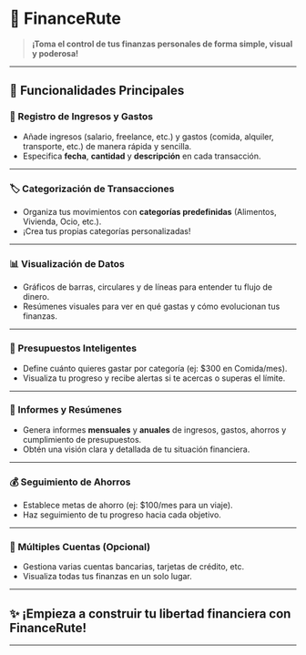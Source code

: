 # 💸 FinanceRute

> **¡Toma el control de tus finanzas personales de forma simple, visual y poderosa!**

---

## 🚀 Funcionalidades Principales

### 📝 Registro de Ingresos y Gastos
- Añade ingresos (salario, freelance, etc.) y gastos (comida, alquiler, transporte, etc.) de manera rápida y sencilla.
- Especifica **fecha**, **cantidad** y **descripción** en cada transacción.

---

### 🏷️ Categorización de Transacciones
- Organiza tus movimientos con **categorías predefinidas** (Alimentos, Vivienda, Ocio, etc.).
- ¡Crea tus propias categorías personalizadas!

---

### 📊 Visualización de Datos
- Gráficos de barras, circulares y de líneas para entender tu flujo de dinero.
- Resúmenes visuales para ver en qué gastas y cómo evolucionan tus finanzas.

---

### 🎯 Presupuestos Inteligentes
- Define cuánto quieres gastar por categoría (ej: $300 en Comida/mes).
- Visualiza tu progreso y recibe alertas si te acercas o superas el límite.

---

### 📅 Informes y Resúmenes
- Genera informes **mensuales** y **anuales** de ingresos, gastos, ahorros y cumplimiento de presupuestos.
- Obtén una visión clara y detallada de tu situación financiera.

---

### 💰 Seguimiento de Ahorros
- Establece metas de ahorro (ej: $100/mes para un viaje).
- Haz seguimiento de tu progreso hacia cada objetivo.

---

### 🏦 Múltiples Cuentas (Opcional)
- Gestiona varias cuentas bancarias, tarjetas de crédito, etc.
- Visualiza todas tus finanzas en un solo lugar.

---

## ✨ ¡Empieza a construir tu libertad financiera con FinanceRute!

---